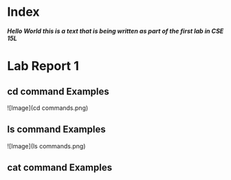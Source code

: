# Index
_**Hello World this is a text that is being written as part of the first lab in CSE 15L**_

# **Lab Report 1**

## cd command Examples 
![Image](cd commands.png)
## ls command Examples
![Image](ls commands.png)
## cat command Examples
